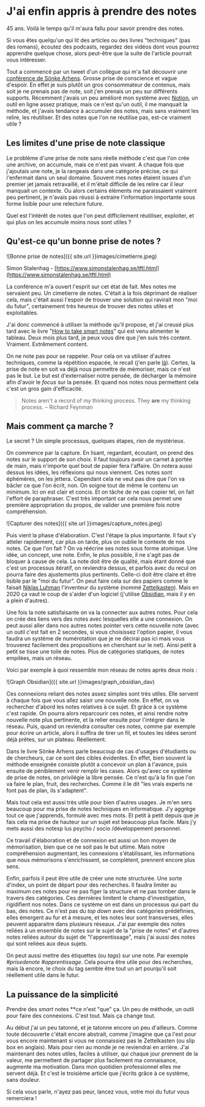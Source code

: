 # J'ai enfin appris à prendre des notes

45 ans. Voilà le temps qu'il m'aura fallu pour savoir prendre des notes. 

Si vous êtes quelqu'un qui lit des articles ou des livres "techniques" (pas des romans), écoutez des podcasts, regardez des vidéos dont vous pourrez apprendre quelque chose, alors peut-être que la suite de l'article pourrait vous intéresser.

Tout a commencé par un tweet d'un collègue qui m'a fait découvrir une [conférence de Sönke Arhens](https://www.youtube.com/watch?v=nPOI4f7yCag). Grosse prise de conscience et vague d'espoir.  En effet je suis plutôt un gros consommateur de contenus, mais soit je ne prenais pas de note, soit j'en prenais un peu sur différents supports. Récemment j'avais un peu amélioré mon système avec [Notion](http://notion.so), un outil en ligne assez pratique, mais ce n'est qu'un outil, il me manquait la méthode, et j'avais tendance à accumuler des notes, mais sans vraiment les relire, les réutiliser. Et des notes que l'on ne réutilise pas, est-ce vraiment utile ? 

## Les limites d'une prise de note classique

Le problème d'une prise de note sans réelle méthode c'est que l'on crée une archive, on accumule, mais ce n'est pas vivant. A chaque fois que j'ajoutais une note, je la rangeais dans une catégorie précise, ce qui l'enfermait dans un seul domaine. Souvent mes notes étaient issues d'un premier jet jamais retravaillé, et il m'était difficile de les relire car il leur manquait un contexte. Ou alors certains éléments me paraissaient vraiment peu pertinent, je n'avais pas réussi à extraire l'information importante sous forme lisible pour une relecture future. 

Quel est l'intérêt de notes que l'on peut difficilement réutiliser, exploiter, et qui plus on les accumule moins nous sont utiles ? 

## Qu'est-ce qu'un bonne prise de notes ?

![Bonne prise de notes]({{ site.url }}images/cimetierre.jpeg)

Simon Stalenhag - [https://www.simonstalenhag.se/tftl.html](https://www.simonstalenhag.se/tftl.html)

La conférence m'a ouvert l'esprit sur cet état de fait. Mes notes me servaient peu. Un cimetierre de notes. C'était à la fois déprimant de réaliser cela, mais c'était aussi l'espoir de trouver une solution qui ravirait mon "moi du futur", certainement très heureux de trouver des notes utiles et exploitables. 

J'ai donc commencé à utiliser la méthode qu'il propose, et j'ai creusé plus tard avec le livre "[How to take smart notes](https://www.amazon.com/How-Take-Smart-Notes-Nonfiction/dp/1542866502)" qui est venu alimenter le tableau. Deux mois plus tard, je peux vous dire que j'en suis très content. Vraiment. Extrêmement content. 

On ne note pas pour se rappeler. Pour cela on va utiliser d'autres techniques, comme la répétition espacée, le recall (j'en parle [là](http://fego.github.io/2020/09/27/Apprendre-%C3%A0-apprendre.html)). Certes, la prise de note en soit va déjà nous permettre de mémoriser, mais ce n'est pas le but. Le but est d'externaliser notre pensée, de décharger la mémoire afin d'avoir le *focus* sur la pensée. Et quand nos notes nous permettent cela c'est un gros gain d'efficacité. 

> Notes aren't a record of my thinking process. They **are** my thinking process.
– Richard Feynman

## Mais comment ça marche ?

Le secret ? Un simple processus, quelques étapes, rien de mystérieux. 

On commence par la capture. En lisant, regardant, écoutant, on prend des notes sur le support de son choix. Il faut toujours avoir un carnet à portée de main, mais n'importe quel bout de papier fera l'affaire. On notera aussi dessus les idées, les réflexions qui nous viennent. Ces notes sont éphémères, on les jettera. Cependant cela ne veut pas dire que l'on va bâcler ce que l'on écrit, non. On soigne tout de même le contenu un minimum. Ici on est clair et concis. Et on tâche de ne pas copier tel, on fait l'effort de paraphraser. C'est très important car cela nous permet une première appropriation du propos, de valider une première fois notre compréhension.

![Capturer des notes]({{ site.url }}images/capture_notes.jpeg)

Puis vient la phase d'élaboration. C'est l'étape la plus importante. Il faut s'y atteler rapidement, car plus on tarde, plus on oublie le contexte de nos notes. Ce que l'on fait ? On va réécrire ses notes sous forme atomique. Une idée, un concept, une note. Enfin, le plus possible, il ne s'agit pas de bloquer à cause de cela. La note doit être de qualité, mais étant donné que c'est un processus itératif, on reviendra dessus, et parfois avec du recul on pourra faire des ajustements plus pertinents.   Celle-ci doit être claire et être lisible par le "moi du futur". On peut faire cela sur des papiers comme le faisait [Niklas Luhman](https://fr.wikipedia.org/wiki/Niklas_Luhmann) l'inventeur du système (nommé [Zettelkasten](https://en.wikipedia.org/wiki/Zettelkasten)). Mais en 2020 ça vaut le coup de s'aider d'un logiciel (j'utilise [Obsidian](https://obsidian.md/), mais il y en a plein d'autres). 

Une fois la note satisfaisante on va la connecter aux autres notes. Pour cela on crée des liens vers des notes avec lesquelles elle a une connexion. On peut aussi aller dans nos autres notes pointer vers cette nouvelle note (avec un outil c'est fait en 2 secondes, si vous choisissez l'option papier, il vous faudra un système de numérotation que je ne décirai pas ici mais vous trouverez facilement des propositions en cherchant sur le net). Ainsi petit à petit se tisse une toile de notes. Plus de catégories statiques, de notes empilées, mais un réseau.

Voici par exemple à quoi ressemble mon réseau de notes après deux mois : 

![Graph Obsidian]({{ site.url }}images/graph_obsidian_dav)

Ces connexions reliant des notes assez simples sont très utiles. Elle servent à chaque fois que vous allez saisir une nouvelle note. En effet, on va rechercher d'abord les notes relatives à ce sujet. Et grâce à ce système c'est rapide. On pourra alors reparcourir ces notes, et ainsi rendre notre nouvelle note plus pertinente, et la relier ensuite pour l'intégrer dans le réseau. Puis, quand on reviendra consulter ces notes, comme par exemple pour écrire un article, alors il suffira de tirer un fil, et toutes les idées seront déjà prêtes, sur un plateau. Réellement. 

Dans le livre Sönke Arhens parle beaucoup de cas d'usages d'étudiants ou de chercheurs, car ce sont des cibles évidentes. En effet, bien souvent la méthode enseignée consiste plutôt a concevoir un plan à l'avance, puis ensuite de péniblement venir remplir les cases. Alors qu'avec ce système de prise de notes, on privilégie la libre pensée. Ce n'est qu'à la fin que l'on va faire le plan, fruit, des recherches. Comme il le dit "les vrais experts ne font pas de plan, ils s'adaptent". 

Mais tout cela est aussi très utile pour bien d'autres usages. Je m'en sers beaucoup pour ma prise de notes techniques en informatique. J'y aggrège tout ce que j'apprends, formulé avec mes mots. Et petit à petit depuis que je fais cela ma prise de hauteur sur un sujet est beaucoup plus facile. Mais j'y mets aussi des notesp lus psycho / socio /développement personnel. 

Ce travail d'élaboration et de connexion est aussi un bon moyen de mémorisation, bien que ce ne soit pas le but ultime. Mais notre compréhension augmentant, les connexions s'établissant, les informations que nous mémorisons s'enrichissent, se complètent, prennent encore plus sens. 

Enfin, parfois il peut être utile de créer une note structurée. Une sorte d'index, un point de départ pour des recherches. Il faudra limiter au maximum ces notes pour ne pas figer la structure et ne pas tomber dans le travers des catégories. Ces dernières limitent le champ d'investigation, rigidifient nos notes. Dans ce système on est dans un processus qui part du bas, des notes. Ce n'est pas du *top down* avec des catégories prédéfinies, elles émergent au fur et à mesure, et les notes leur sont transverses, elles peuvent apparaitre dans plusieurs réseaux. J'ai par exemple des notes reliées à un ensemble de notes sur le sujet de la "prise de notes" et d'autres notes reliées autour du sujet de "l'apprentissage", mais j'ai aussi des notes qui sont reliées aux deux sujets. 

On peut aussi mettre des étiquettes (ou *tags*) sur une note. Par exemple *#prisedenote #apprentissage*. Cela pourra être utile pour des recherches, mais là encore, le choix du tag semble être tout un art pourqu'il soit réellement utile dans le futur. 

## La puissance de la simplicité

Prendre des *smart* notes **ce n'est "que" ça. Un peu de méthode, un outil pour faire des connexions. C'est tout. Mais ça change tout. 

Au début j'ai un peu tatonné, et je tatonne encore un peu d'ailleurs. Comme toute découverte c'était encore abstrait, comme j'imagine que ça l'est pour vous encore maintenant si vous ne connaissiez pas le Zettelkasten (ou slip box en anglais). Mais pour rien au monde je ne reviendrai en arrière. J'ai maintenant des notes utiles, faciles à utiliser, qui chaque jour prennent de la valeur, me permettent de partager plus facilement ma connaisance, augmente ma motivation. Dans mon quotidien professionnel elles me servent déjà. Et c'est le troisième article que j'écrits grâce à ce système, sans douleur. 

Si cela vous parle, n'ayez pas peur, lancez vous, votre moi du futur vous remerciera !